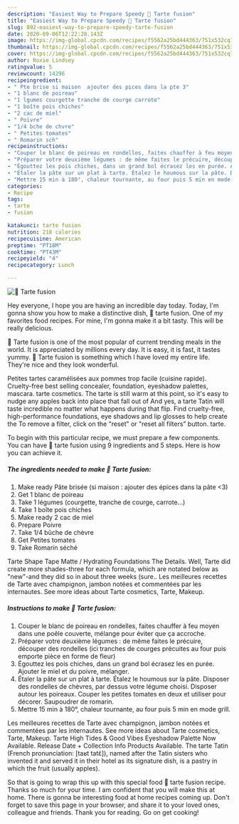 ```yaml
---
description: "Easiest Way to Prepare Speedy 🌺 Tarte fusion"
title: "Easiest Way to Prepare Speedy 🌺 Tarte fusion"
slug: 892-easiest-way-to-prepare-speedy-tarte-fusion
date: 2020-09-06T12:22:28.143Z
image: https://img-global.cpcdn.com/recipes/f5562a25bd444363/751x532cq70/🌺-tarte-fusion-photo-principale-de-la-recette.jpg
thumbnail: https://img-global.cpcdn.com/recipes/f5562a25bd444363/751x532cq70/🌺-tarte-fusion-photo-principale-de-la-recette.jpg
cover: https://img-global.cpcdn.com/recipes/f5562a25bd444363/751x532cq70/🌺-tarte-fusion-photo-principale-de-la-recette.jpg
author: Roxie Lindsey
ratingvalue: 5
reviewcount: 14296
recipeingredient:
- " Pte brise si maison  ajouter des pices dans la pte 3"
- "1 blanc de poireau"
- "1 lgumes courgette tranche de courge carrote"
- "1 boîte pois chiches"
- "2 cac de miel"
- " Poivre"
- "1/4 bche de chvre"
- " Petites tomates"
- " Romarin sch"
recipeinstructions:
- "Couper le blanc de poireau en rondelles, faites chauffer à feu moyen dans une poêle couverte, mélange pour éviter que ça accroche."
- "Préparer votre deuxième légumes : de même faites le précuire, découper des rondelles (ici tranches de courges précuites au four puis emporte pièce en forme de fleur)"
- "Égouttez les pois chiches, dans un grand bol écrasez les en purée. Ajouter le miel et du poivre, mélanger."
- "Étaler la pâte sur un plat à tarte. Étalez le houmous sur la pâte. Disposer des rondelles de chèvres, par dessus votre légume choisi. Disposer autour les poireaux. Couper les petites tomates en deux et utiliser pour décorer. Saupoudrer de romarin."
- "Mettre 15 min à 180°, chaleur tournante, au four puis 5 min en mode grill."
categories:
- Recipe
tags:
- tarte
- fusion

katakunci: tarte fusion 
nutrition: 218 calories
recipecuisine: American
preptime: "PT18M"
cooktime: "PT43M"
recipeyield: "4"
recipecategory: Lunch

---
```



![🌺 Tarte fusion](https://img-global.cpcdn.com/recipes/f5562a25bd444363/751x532cq70/🌺-tarte-fusion-photo-principale-de-la-recette.jpg)

Hey everyone, I hope you are having an incredible day today. Today, I'm gonna show you how to make a distinctive dish, 🌺 tarte fusion. One of my favorites food recipes. For mine, I'm gonna make it a bit tasty. This will be really delicious.

🌺 Tarte fusion is one of the most popular of current trending meals in the world. It is appreciated by millions every day. It is easy, it is fast, it tastes yummy. 🌺 Tarte fusion is something which I have loved my entire life. They're nice and they look wonderful.

Petites tartes caramélisées aux pommes trop facile (cuisine rapide). Cruelty-free best selling concealer, foundation, eyeshadow palettes, mascara. tarte cosmetics. The tarte is still warm at this point, so it&#39;s easy to nudge any apples back into place that fall out of And yes, a tarte Tatin will taste incredible no matter what happens during that flip. Find cruelty-free, high-performance foundations, eye shadows and lip glosses to help create the To remove a filter, click on the &#34;reset&#34; or &#34;reset all filters&#34; button. tarte.


To begin with this particular recipe, we must prepare a few components. You can have 🌺 tarte fusion using 9 ingredients and 5 steps. Here is how you can achieve it.

<!--inarticleads1-->

##### The ingredients needed to make 🌺 Tarte fusion:

1. Make ready  Pâte brisée (si maison : ajouter des épices dans la pâte &lt;3)
1. Get 1 blanc de poireau
1. Take 1 légumes (courgette, tranche de courge, carrote...)
1. Take 1 boîte pois chiches
1. Make ready 2 cac de miel
1. Prepare  Poivre
1. Take 1/4 bûche de chèvre
1. Get  Petites tomates
1. Take  Romarin séché


Tarte Shape Tape Matte / Hydrating Foundations The Details. Well, Tarte did create more shades-three for each formula, which are notated below as &#34;new&#34;-and they did so in about three weeks (sure.. Les meilleures recettes de Tarte avec champignon, jambon notées et commentées par les internautes. See more ideas about Tarte cosmetics, Tarte, Makeup. 

<!--inarticleads2-->

##### Instructions to make 🌺 Tarte fusion:

1. Couper le blanc de poireau en rondelles, faites chauffer à feu moyen dans une poêle couverte, mélange pour éviter que ça accroche.
1. Préparer votre deuxième légumes : de même faites le précuire, découper des rondelles (ici tranches de courges précuites au four puis emporte pièce en forme de fleur)
1. Égouttez les pois chiches, dans un grand bol écrasez les en purée. Ajouter le miel et du poivre, mélanger.
1. Étaler la pâte sur un plat à tarte. Étalez le houmous sur la pâte. Disposer des rondelles de chèvres, par dessus votre légume choisi. Disposer autour les poireaux. Couper les petites tomates en deux et utiliser pour décorer. Saupoudrer de romarin.
1. Mettre 15 min à 180°, chaleur tournante, au four puis 5 min en mode grill.


Les meilleures recettes de Tarte avec champignon, jambon notées et commentées par les internautes. See more ideas about Tarte cosmetics, Tarte, Makeup. Tarte High Tides &amp; Good Vibes Eyeshadow Palette Now Available. Release Date + Collection Info Products Available. The tarte Tatin (French pronunciation: [taʁt tatɛ̃]), named after the Tatin sisters who invented it and served it in their hotel as its signature dish, is a pastry in which the fruit (usually apples). 

So that is going to wrap this up with this special food 🌺 tarte fusion recipe. Thanks so much for your time. I am confident that you will make this at home. There is gonna be interesting food at home recipes coming up. Don't forget to save this page in your browser, and share it to your loved ones, colleague and friends. Thank you for reading. Go on get cooking!
